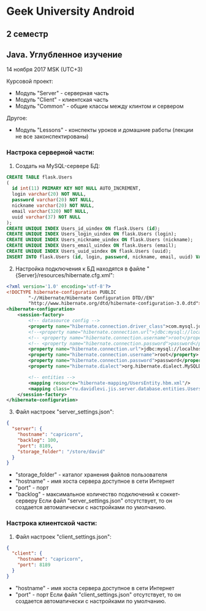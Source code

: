 # Geek University Android 
## 2 семестр
## Java. Углубленное изучение
14 ноября 2017 MSK (UTC+3)

Курсовой проект:
- Модуль "Server" - серверная часть 
- Модуль "Client" - клиентская часть
- Модуль "Common" - общие классы между клинтом и сервером

Другое:
- Модуль "Lessons" - конспекты уроков и домашние работы (лекции не все законспектированы)


### Настрока серверной части:

1. Создать на MySQL-сервере БД:
```sql
CREATE TABLE flask.Users
(
  id int(11) PRIMARY KEY NOT NULL AUTO_INCREMENT,
  login varchar(20) NOT NULL,
  password varchar(20) NOT NULL,
  nickname varchar(20) NOT NULL,
  email varchar(320) NOT NULL,
  uuid varchar(37) NOT NULL
);
CREATE UNIQUE INDEX Users_id_uindex ON flask.Users (id);
CREATE UNIQUE INDEX Users_login_uindex ON flask.Users (login);
CREATE UNIQUE INDEX Users_nickname_uindex ON flask.Users (nickname);
CREATE UNIQUE INDEX Users_email_uindex ON flask.Users (email);
CREATE UNIQUE INDEX Users_uuid_uindex ON flask.Users (uuid);
INSERT INTO flask.Users (id, login, password, nickname, email, uuid) VALUES (1, 'admin', 'admin', 'I''am admin', 'gDavidLevy@gmail.com', '1000');
```

2. Настройка подключения к БД находятся в файле "{Server}/resources/hibernate.cfg.xml":
```xml
<?xml version='1.0' encoding='utf-8'?>
<!DOCTYPE hibernate-configuration PUBLIC
        "-//Hibernate/Hibernate Configuration DTD//EN"
        "http://www.hibernate.org/dtd/hibernate-configuration-3.0.dtd">
<hibernate-configuration>
    <session-factory>
        <!-- datasource config -->
        <property name="hibernate.connection.driver_class">com.mysql.jdbc.Driver</property>
        <!--<property name="hibernate.connection.url">jdbc:mysql://localhost:3306/flask?useSSL=false</property>-->
        <!-- <property name="hibernate.connection.username">root</property>-->
        <!-- <property name="hibernate.connection.password">password</property>-->
        <property name="hibernate.connection.url">jdbc:mysql://localhost:3306/flask?useSSL=false</property>
        <property name="hibernate.connection.username">root</property>
        <property name="hibernate.connection.password">password</property>
        <property name="hibernate.dialect">org.hibernate.dialect.MySQLDialect</property>

        <!-- entities -->
        <mapping resource="hibernate-mapping/UsersEntity.hbm.xml"/>
        <mapping class="ru.davidlevi.jis.server.database.entities.UsersEntity"/>
    </session-factory>
</hibernate-configuration>
```

3. Файл настроек "server_settings.json":
```json
{
  "server": {
    "hostname": "capricorn",
    "backlog": 100,
    "port": 8189,
    "storage_folder": "/store/david"  
  }
}
```
- "storage_folder" - каталог хранения файлов пользователя
- "hostname" - имя хоста сервера доступное в сети Интернет
- "port" - порт
- "backlog" - максимальное количество подключений к соккет-серверу 
Если файл "server_settings.json" отсутствует, то он создается автоматически с настройками по умолчанию.

### Настрока клиентской части:

1. Файл настроек "сlient_settings.json":
```json
{
  "client": {
    "hostname": "capricorn",
    "port": 8189
  }
}
```
- "hostname" - имя хоста сервера доступное в сети Интернет
- "port" - порт
Если файл "сlient_settings.json" отсутствует, то он создается автоматически с настройками по умолчанию.


